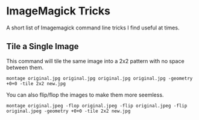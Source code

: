 # ImageMagick Tricks

A short list of Imagemagick command line tricks I find useful at times.

## Tile a Single Image

This command will tile the same image into a 2x2 pattern with no space between them.

`montage original.jpg original.jpg original.jpg original.jpg -geometry +0+0 -tile 2x2 new.jpg`

You can also flip/flop the images to make them more seemless.

`montage original.jpeg -flop original.jpeg -flip original.jpeg -flip original.jpeg -geometry +0+0 -tile 2x2 new.jpg`
